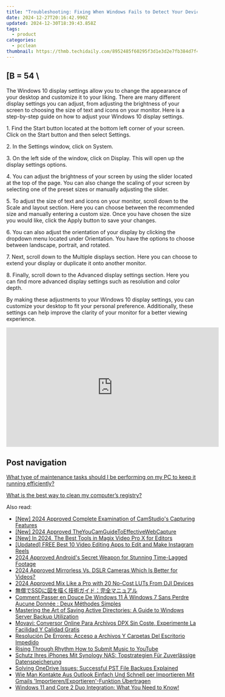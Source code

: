```yaml
---
title: "Troubleshooting: Fixing When Windows Fails to Detect Your Device, Guided by YL Computing Expertise"
date: 2024-12-27T20:16:42.990Z
updated: 2024-12-30T18:39:43.858Z
tags:
  - product
categories:
  - pcclean
thumbnail: https://thmb.techidaily.com/8952485f60295f3d1e3d2e7fb384d7f4849fc0ba1ac13c5b58f754ed696cbd0a.jpg
---
```


## \[B = 54 \

The Windows 10 display settings allow you to change the appearance of your desktop and customize it to your liking. There are many different display settings you can adjust, from adjusting the brightness of your screen to choosing the size of text and icons on your monitor. Here is a step-by-step guide on how to adjust your Windows 10 display settings. 

1\. Find the Start button located at the bottom left corner of your screen. Click on the Start button and then select Settings.

2\. In the Settings window, click on System.

3\. On the left side of the window, click on Display. This will open up the display settings options. 

4\. You can adjust the brightness of your screen by using the slider located at the top of the page. You can also change the scaling of your screen by selecting one of the preset sizes or manually adjusting the slider.

5\. To adjust the size of text and icons on your monitor, scroll down to the Scale and layout section. Here you can choose between the recommended size and manually entering a custom size. Once you have chosen the size you would like, click the Apply button to save your changes.

6\. You can also adjust the orientation of your display by clicking the dropdown menu located under Orientation. You have the options to choose between landscape, portrait, and rotated.

7\. Next, scroll down to the Multiple displays section. Here you can choose to extend your display or duplicate it onto another monitor.

8\. Finally, scroll down to the Advanced display settings section. Here you can find more advanced display settings such as resolution and color depth. 

By making these adjustments to your Windows 10 display settings, you can customize your desktop to fit your personal preference. Additionally, these settings can help improve the clarity of your monitor for a better viewing experience.

<!-- affiliate ads begin -->
<iframe width="560" height="315" src="https://www.youtube.com/embed/DxUX4R6Cf7c?si=prHevNQJivSkIfUt" title="YouTube video player" frameborder="0" allow="accelerometer; autoplay; clipboard-write; encrypted-media; gyroscope; picture-in-picture; web-share" referrerpolicy="strict-origin-when-cross-origin" allowfullscreen></iframe>
<!-- affiliate ads end -->

## Post navigation

[What type of maintenance tasks should I be performing on my PC to keep it running efficiently?](https://tools.techidaily.com/pcclean/products/)

[What is the best way to clean my computer’s registry?](https://tools.techidaily.com/pcclean/products/)

<ins class="adsbygoogle"
     style="display:block"
     data-ad-format="autorelaxed"
     data-ad-client="ca-pub-7571918770474297"
     data-ad-slot="1223367746"></ins>

<ins class="adsbygoogle"
     style="display:block"
     data-ad-client="ca-pub-7571918770474297"
     data-ad-slot="8358498916"
     data-ad-format="auto"
     data-full-width-responsive="true"></ins>

<span class="atpl-alsoreadstyle">Also read:</span>
<div><ul>
<li><a href="https://screen-recording.techidaily.com/new-2024-approved-complete-examination-of-camstudios-capturing-features/"><u>[New] 2024 Approved Complete Examination of CamStudio's Capturing Features</u></a></li>
<li><a href="https://desktop-recording.techidaily.com/new-2024-approved-theyoucamguidetoeffectivewebcapture/"><u>[New] 2024 Approved TheYouCamGuideToEffectiveWebCapture</u></a></li>
<li><a href="https://fox-cloud.techidaily.com/new-in-2024-the-best-tools-in-magix-video-pro-x-for-editors/"><u>[New] In 2024, The Best Tools in Magix Video Pro X for Editors</u></a></li>
<li><a href="https://instagram-video-recordings.techidaily.com/updated-free-best-10-video-editing-apps-to-edit-and-make-instagram-reels/"><u>[Updated] FREE Best 10 Video Editing Apps to Edit and Make Instagram Reels</u></a></li>
<li><a href="https://extra-lessons.techidaily.com/2024-approved-androids-secret-weapon-for-stunning-time-lagged-footage/"><u>2024 Approved Android's Secret Weapon for Stunning Time-Lagged Footage</u></a></li>
<li><a href="https://youtube-stream.techidaily.com/2024-approved-mirrorless-vs-dslr-cameras-which-is-better-for-videos/"><u>2024 Approved Mirrorless Vs. DSLR Cameras Which Is Better for Videos?</u></a></li>
<li><a href="https://fox-friendly.techidaily.com/2024-approved-mix-like-a-pro-with-20-no-cost-luts-from-dji-devices/"><u>2024 Approved Mix Like a Pro with 20 No-Cost LUTs From DJI Devices</u></a></li>
<li><a href="https://discover-awesome.techidaily.com/1728505093118-ssd/"><u>無償でSSDに図を描く技術ガイド：完全マニュアル</u></a></li>
<li><a href="https://discover-awesome.techidaily.com/comment-passer-en-douce-de-windows-11-a-windows-7-sans-perdre-aucune-donnee-deux-methodes-simples/"><u>Comment Passer en Douce De Windows 11 À Windows 7 Sans Perdre Aucune Donnée : Deux Méthodes Simples</u></a></li>
<li><a href="https://discover-awesome.techidaily.com/mastering-the-art-of-saving-active-directories-a-guide-to-windows-server-backup-utilization/"><u>Mastering the Art of Saving Active Directories: A Guide to Windows Server Backup Utilization</u></a></li>
<li><a href="https://win-amazing.techidaily.com/movavi-conversor-online-para-archivos-dpx-sin-coste-experimente-la-facilidad-y-calidad-gratis/"><u>Movavi: Conversor Online Para Archivos DPX Sin Coste, Experimente La Facilidad Y Calidad Gratis</u></a></li>
<li><a href="https://discover-awesome.techidaily.com/resolucion-de-errores-acceso-a-archivos-y-carpetas-del-escritorio-impedido/"><u>Resolución De Errores: Acceso a Archivos Y Carpetas Del Escritorio Impedido</u></a></li>
<li><a href="https://youtube-clips.techidaily.com/rising-through-rhythm-how-to-submit-music-to-youtube/"><u>Rising Through Rhythm How to Submit Music to YouTube</u></a></li>
<li><a href="https://discover-awesome.techidaily.com/schutz-ihres-iphones-mit-synology-nas-topstrategien-fur-zuverlassige-datenspeicherung/"><u>Schutz Ihres iPhones Mit Synology NAS: Topstrategien Für Zuverlässige Datenspeicherung</u></a></li>
<li><a href="https://discover-awesome.techidaily.com/solving-onedrive-issues-successful-pst-file-backups-explained/"><u>Solving OneDrive Issues: Successful PST File Backups Explained</u></a></li>
<li><a href="https://discover-awesome.techidaily.com/wie-man-kontakte-aus-outlook-einfach-und-schnell-per-importieren-mit-gmails-importierenexportieren-funktion-ubertragen/"><u>Wie Man Kontakte Aus Outlook Einfach Und Schnell per Importieren Mit Gmails 'Importieren/Exportieren'-Funktion Übertragen</u></a></li>
<li><a href="https://discover-awesome.techidaily.com/windows-11-and-core-2-duo-integration-what-you-need-to-know/"><u>Windows 11 and Core 2 Duo Integration: What You Need to Know!</u></a></li>
</ul></div>

